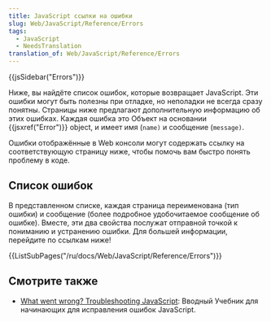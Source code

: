 ```yaml
---
title: JavaScript ссылки на ошибки
slug: Web/JavaScript/Reference/Errors
tags:
  - JavaScript
  - NeedsTranslation
translation_of: Web/JavaScript/Reference/Errors
---
```


{{jsSidebar("Errors")}}

Ниже, вы найдёте список ошибок, которые возвращает JavaScript. Эти ошибки могут быть полезны при отладке, но неполадки не всегда сразу понятны. Страницы ниже предлагают дополнительную информацию об этих ошибках. Каждая ошибка это Объект на основании {{jsxref("Error")}} object, и имеет имя (`name)` и сообщение (`message)`.

Ошибки отображённые в Web консоли могут содержать ссылку на соответствующую страницу ниже, чтобы помочь вам быстро понять проблему в коде.

## Список ошибок

В представленном списке, каждая страница переименована (тип ошибки) и сообщение (более подробное удобочитаемое сообщение об ошибке). Вместе, эти два свойства послужат отправной точкой к пониманию и устранению ошибки. Для большей информации, перейдите по ссылкам ниже!

{{ListSubPages("/ru/docs/Web/JavaScript/Reference/Errors")}}

## Смотрите также

- [What went wrong? Troubleshooting JavaScript](/ru/docs/Learn/JavaScript/First_steps/What_went_wrong): Вводный Учебник для начинающих для исправления ошибок JavaScript.
